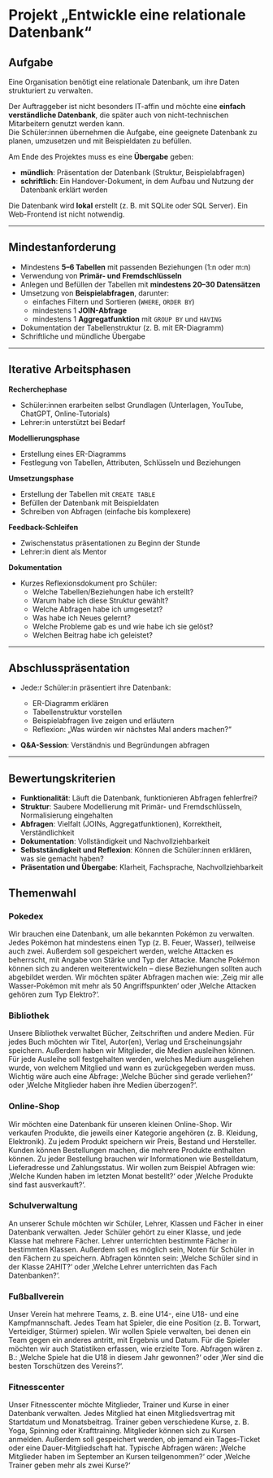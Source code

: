 # Projekt „Entwickle eine relationale Datenbank“

## Aufgabe

Eine Organisation benötigt eine relationale Datenbank, um ihre Daten strukturiert zu verwalten.  

Der Auftraggeber ist nicht besonders IT-affin und möchte eine **einfach verständliche Datenbank**, die später auch von nicht-technischen Mitarbeitern genutzt werden kann.  
Die Schüler:innen übernehmen die Aufgabe, eine geeignete Datenbank zu planen, umzusetzen und mit Beispieldaten zu befüllen.  

Am Ende des Projektes muss es eine **Übergabe** geben:  
- **mündlich**: Präsentation der Datenbank (Struktur, Beispielabfragen)  
- **schriftlich**: Ein Handover-Dokument, in dem Aufbau und Nutzung der Datenbank erklärt werden  

Die Datenbank wird **lokal** erstellt (z. B. mit SQLite oder SQL Server). Ein Web-Frontend ist nicht notwendig.  

---

## Mindestanforderung

- Mindestens **5–6 Tabellen** mit passenden Beziehungen (1:n oder m:n)  
- Verwendung von **Primär- und Fremdschlüsseln**  
- Anlegen und Befüllen der Tabellen mit **mindestens 20–30 Datensätzen**  
- Umsetzung von **Beispielabfragen**, darunter:  
  - einfaches Filtern und Sortieren (`WHERE`, `ORDER BY`)  
  - mindestens 1 **JOIN-Abfrage**  
  - mindestens 1 **Aggregatfunktion** mit `GROUP BY` und `HAVING`  
- Dokumentation der Tabellenstruktur (z. B. mit ER-Diagramm)  
- Schriftliche und mündliche Übergabe  

---

## Iterative Arbeitsphasen

**Recherchephase**

- Schüler:innen erarbeiten selbst Grundlagen (Unterlagen, YouTube, ChatGPT, Online-Tutorials)  
- Lehrer:in unterstützt bei Bedarf  

**Modellierungsphase**

- Erstellung eines ER-Diagramms  
- Festlegung von Tabellen, Attributen, Schlüsseln und Beziehungen  

**Umsetzungsphase**

- Erstellung der Tabellen mit `CREATE TABLE`  
- Befüllen der Datenbank mit Beispieldaten  
- Schreiben von Abfragen (einfache bis komplexere)  

**Feedback-Schleifen**

- Zwischenstatus präsentationen zu Beginn der Stunde
- Lehrer:in dient als Mentor  

**Dokumentation**

- Kurzes Reflexionsdokument pro Schüler:  
  - Welche Tabellen/Beziehungen habe ich erstellt?  
  - Warum habe ich diese Struktur gewählt?  
  - Welche Abfragen habe ich umgesetzt?  
  - Was habe ich Neues gelernt?  
  - Welche Probleme gab es und wie habe ich sie gelöst?  
  - Welchen Beitrag habe ich geleistet?  

---

## Abschlusspräsentation

- Jede:r Schüler:in präsentiert ihre Datenbank:  
  - ER-Diagramm erklären  
  - Tabellenstruktur vorstellen  
  - Beispielabfragen live zeigen und erläutern  
  - Reflexion: „Was würden wir nächstes Mal anders machen?“  

- **Q&A-Session**: Verständnis und Begründungen abfragen  

---

## Bewertungskriterien

- **Funktionalität**: Läuft die Datenbank, funktionieren Abfragen fehlerfrei?  
- **Struktur**: Saubere Modellierung mit Primär- und Fremdschlüsseln, Normalisierung eingehalten  
- **Abfragen**: Vielfalt (JOINs, Aggregatfunktionen), Korrektheit, Verständlichkeit  
- **Dokumentation**: Vollständigkeit und Nachvollziehbarkeit  
- **Selbstständigkeit und Reflexion**: Können die Schüler:innen erklären, was sie gemacht haben?  
- **Präsentation und Übergabe**: Klarheit, Fachsprache, Nachvollziehbarkeit 


## Themenwahl

### Pokedex

Wir brauchen eine Datenbank, um alle bekannten Pokémon zu verwalten. Jedes Pokémon hat mindestens einen Typ (z. B. Feuer, Wasser), teilweise auch zwei. Außerdem soll gespeichert werden, welche Attacken es beherrscht, mit Angabe von Stärke und Typ der Attacke. Manche Pokémon können sich zu anderen weiterentwickeln – diese Beziehungen sollten auch abgebildet werden. Wir möchten später Abfragen machen wie: ‚Zeig mir alle Wasser-Pokémon mit mehr als 50 Angriffspunkten‘ oder ‚Welche Attacken gehören zum Typ Elektro?‘.


### Bibliothek

Unsere Bibliothek verwaltet Bücher, Zeitschriften und andere Medien. Für jedes Buch möchten wir Titel, Autor(en), Verlag und Erscheinungsjahr speichern. Außerdem haben wir Mitglieder, die Medien ausleihen können. Für jede Ausleihe soll festgehalten werden, welches Medium ausgeliehen wurde, von welchem Mitglied und wann es zurückgegeben werden muss. Wichtig wäre auch eine Abfrage: ‚Welche Bücher sind gerade verliehen?‘ oder ‚Welche Mitglieder haben ihre Medien überzogen?‘.


### Online-Shop


Wir möchten eine Datenbank für unseren kleinen Online-Shop. Wir verkaufen Produkte, die jeweils einer Kategorie angehören (z. B. Kleidung, Elektronik). Zu jedem Produkt speichern wir Preis, Bestand und Hersteller. Kunden können Bestellungen machen, die mehrere Produkte enthalten können. Zu jeder Bestellung brauchen wir Informationen wie Bestelldatum, Lieferadresse und Zahlungsstatus. Wir wollen zum Beispiel Abfragen wie: ‚Welche Kunden haben im letzten Monat bestellt?‘ oder ‚Welche Produkte sind fast ausverkauft?‘.

### Schulverwaltung

An unserer Schule möchten wir Schüler, Lehrer, Klassen und Fächer in einer Datenbank verwalten. Jeder Schüler gehört zu einer Klasse, und jede Klasse hat mehrere Fächer. Lehrer unterrichten bestimmte Fächer in bestimmten Klassen. Außerdem soll es möglich sein, Noten für Schüler in den Fächern zu speichern. Abfragen könnten sein: ‚Welche Schüler sind in der Klasse 2AHIT?‘ oder ‚Welche Lehrer unterrichten das Fach Datenbanken?‘.

### Fußballverein

Unser Verein hat mehrere Teams, z. B. eine U14-, eine U18- und eine Kampfmannschaft. Jedes Team hat Spieler, die eine Position (z. B. Torwart, Verteidiger, Stürmer) spielen. Wir wollen Spiele verwalten, bei denen ein Team gegen ein anderes antritt, mit Ergebnis und Datum. Für die Spieler möchten wir auch Statistiken erfassen, wie erzielte Tore. Abfragen wären z. B.: ‚Welche Spiele hat die U18 in diesem Jahr gewonnen?‘ oder ‚Wer sind die besten Torschützen des Vereins?‘.

### Fitnesscenter

Unser Fitnesscenter möchte Mitglieder, Trainer und Kurse in einer Datenbank verwalten. Jedes Mitglied hat einen Mitgliedsvertrag mit Startdatum und Monatsbeitrag. Trainer geben verschiedene Kurse, z. B. Yoga, Spinning oder Krafttraining. Mitglieder können sich zu Kursen anmelden. Außerdem soll gespeichert werden, ob jemand ein Tages-Ticket oder eine Dauer-Mitgliedschaft hat. Typische Abfragen wären: ‚Welche Mitglieder haben im September an Kursen teilgenommen?‘ oder ‚Welche Trainer geben mehr als zwei Kurse?‘
